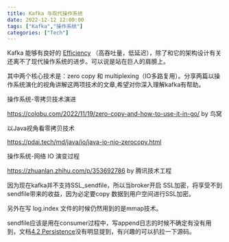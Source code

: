 ```yaml
---
title: Kafka 与现代操作系统
date: 2022-12-12 12:00:00
tags: ["Kafka","操作系统"]
categories: ["Tech"]
---
```




Kafka 能够有良好的 [Efficiency](https://kafka.apache.org/documentation/#maximizingefficiency) （高吞吐量，低延迟），除了和它的架构设计有关还离不了现代操作系统的进步。可以说是站在巨人的肩膀上。

其中两个核心技术是：zero copy 和 multiplexing（IO多路复用）。分享两篇以操作系统演化的视角讲解这两项技术的文章,希望对你深入理解kafka有帮助。



操作系统-零拷贝技术演进

https://colobu.com/2022/11/19/zero-copy-and-how-to-use-it-in-go/  by 鸟窝 

以Java视角看零拷贝技术

https://pdai.tech/md/java/io/java-io-nio-zerocopy.html 



操作系统-网络 IO 演变过程

https://zhuanlan.zhihu.com/p/353692786  by 腾讯技术工程



因为现在kafka并不支持SSL_sendfile，所以当broker开启 SSL加密，将享受不到sendfile带来的收益，因为必定要copy 数据到用户空间进行SSL加密。

另外在写 log.index 文件的时候仍然用到的是mmap技术。

sendfile应该是用在consumer过程中，写append日志的时候不确定有没有用到，文档[4.2 Persistence](https://kafka.apache.org/documentation/#persistence)没有明显提到，有兴趣的可以扒拉一下源码。

